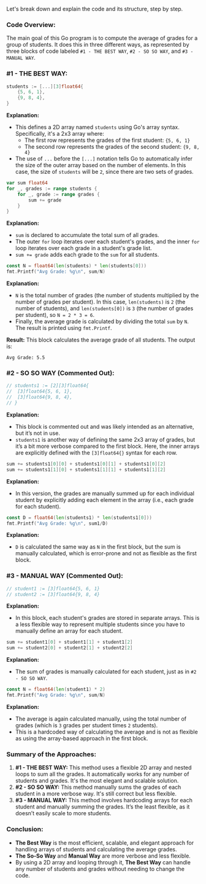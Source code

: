 Let's break down and explain the code and its structure, step by step.

### **Code Overview:**
The main goal of this Go program is to compute the average of grades for a group of students. It does this in three different ways, as represented by three blocks of code labeled `#1 - THE BEST WAY`, `#2 - SO SO WAY`, and `#3 - MANUAL WAY`.

### **#1 - THE BEST WAY:**

```go
students := [...][3]float64{
	{5, 6, 1},
	{9, 8, 4},
}
```

**Explanation:**
- This defines a 2D array named `students` using Go's array syntax. Specifically, it's a 2x3 array where:
  - The first row represents the grades of the first student: `{5, 6, 1}`
  - The second row represents the grades of the second student: `{9, 8, 4}`
- The use of `...` before the `[...]` notation tells Go to automatically infer the size of the outer array based on the number of elements. In this case, the size of `students` will be `2`, since there are two sets of grades.

```go
var sum float64
for _, grades := range students {
	for _, grade := range grades {
		sum += grade
	}
}
```

**Explanation:**
- `sum` is declared to accumulate the total sum of all grades.
- The outer `for` loop iterates over each student's grades, and the inner `for` loop iterates over each grade in a student's grade list.
- `sum += grade` adds each grade to the `sum` for all students.

```go
const N = float64(len(students) * len(students[0]))
fmt.Printf("Avg Grade: %g\n", sum/N)
```

**Explanation:**
- `N` is the total number of grades (the number of students multiplied by the number of grades per student). In this case, `len(students)` is `2` (the number of students), and `len(students[0])` is `3` (the number of grades per student), so `N = 2 * 3 = 6`.
- Finally, the average grade is calculated by dividing the total `sum` by `N`. The result is printed using `fmt.Printf`.

**Result:**
This block calculates the average grade of all students. The output is:

```
Avg Grade: 5.5
```

### **#2 - SO SO WAY (Commented Out):**

```go
// students1 := [2][3]float64{
// 	[3]float64{5, 6, 1},
// 	[3]float64{9, 8, 4},
// }
```

**Explanation:**
- This block is commented out and was likely intended as an alternative, but it’s not in use.
- `students1` is another way of defining the same 2x3 array of grades, but it’s a bit more verbose compared to the first block. Here, the inner arrays are explicitly defined with the `[3]float64{}` syntax for each row.

```go
sum += students1[0][0] + students1[0][1] + students1[0][2]
sum += students1[1][0] + students1[1][1] + students1[1][2]
```

**Explanation:**
- In this version, the grades are manually summed up for each individual student by explicitly adding each element in the array (i.e., each grade for each student).

```go
const D = float64(len(students1) * len(students1[0]))
fmt.Printf("Avg Grade: %g\n", sum1/D)
```

**Explanation:**
- `D` is calculated the same way as `N` in the first block, but the sum is manually calculated, which is error-prone and not as flexible as the first block.

### **#3 - MANUAL WAY (Commented Out):**

```go
// student1 := [3]float64{5, 6, 1}
// student2 := [3]float64{9, 8, 4}
```

**Explanation:**
- In this block, each student's grades are stored in separate arrays. This is a less flexible way to represent multiple students since you have to manually define an array for each student.

```go
sum += student1[0] + student1[1] + student1[2]
sum += student2[0] + student2[1] + student2[2]
```

**Explanation:**
- The sum of grades is manually calculated for each student, just as in `#2 - SO SO WAY`.

```go
const N = float64(len(student1) * 2)
fmt.Printf("Avg Grade: %g\n", sum/N)
```

**Explanation:**
- The average is again calculated manually, using the total number of grades (which is `3` grades per student times `2` students).
- This is a hardcoded way of calculating the average and is not as flexible as using the array-based approach in the first block.

### **Summary of the Approaches:**

1. **#1 - THE BEST WAY:** This method uses a flexible 2D array and nested loops to sum all the grades. It automatically works for any number of students and grades. It's the most elegant and scalable solution.
2. **#2 - SO SO WAY:** This method manually sums the grades of each student in a more verbose way. It's still correct but less flexible.
3. **#3 - MANUAL WAY:** This method involves hardcoding arrays for each student and manually summing the grades. It’s the least flexible, as it doesn’t easily scale to more students.

### **Conclusion:**
- **The Best Way** is the most efficient, scalable, and elegant approach for handling arrays of students and calculating the average grades.
- **The So-So Way** and **Manual Way** are more verbose and less flexible.
- By using a 2D array and looping through it, **The Best Way** can handle any number of students and grades without needing to change the code.